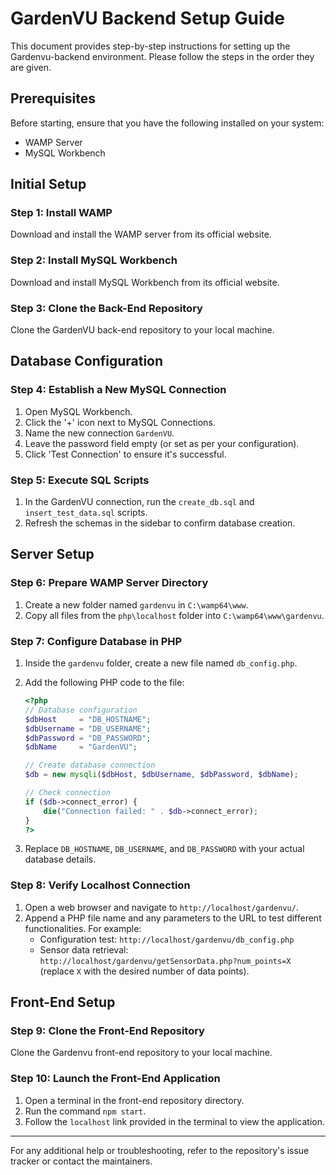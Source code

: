 # GardenVU Backend Setup Guide

This document provides step-by-step instructions for setting up the Gardenvu-backend environment. Please follow the steps in the order they are given.

## Prerequisites

Before starting, ensure that you have the following installed on your system:

- WAMP Server
- MySQL Workbench

## Initial Setup

### Step 1: Install WAMP

Download and install the WAMP server from its official website.

### Step 2: Install MySQL Workbench

Download and install MySQL Workbench from its official website.

### Step 3: Clone the Back-End Repository

Clone the GardenVU back-end repository to your local machine.

## Database Configuration

### Step 4: Establish a New MySQL Connection

1. Open MySQL Workbench.
2. Click the '+' icon next to MySQL Connections.
3. Name the new connection `GardenVU`.
4. Leave the password field empty (or set as per your configuration).
5. Click 'Test Connection' to ensure it's successful.

### Step 5: Execute SQL Scripts

1. In the GardenVU connection, run the `create_db.sql` and `insert_test_data.sql` scripts.
2. Refresh the schemas in the sidebar to confirm database creation.

## Server Setup

### Step 6: Prepare WAMP Server Directory

1. Create a new folder named `gardenvu` in `C:\wamp64\www`.
2. Copy all files from the `php\localhost` folder into `C:\wamp64\www\gardenvu`.

### Step 7: Configure Database in PHP

1. Inside the `gardenvu` folder, create a new file named `db_config.php`.
2. Add the following PHP code to the file:

    ```php
    <?php
    // Database configuration
    $dbHost     = "DB_HOSTNAME";
    $dbUsername = "DB_USERNAME";
    $dbPassword = "DB_PASSWORD";
    $dbName     = "GardenVU";

    // Create database connection
    $db = new mysqli($dbHost, $dbUsername, $dbPassword, $dbName);

    // Check connection
    if ($db->connect_error) {
        die("Connection failed: " . $db->connect_error);
    }
    ?>
    ```

3. Replace `DB_HOSTNAME`, `DB_USERNAME`, and `DB_PASSWORD` with your actual database details.

### Step 8: Verify Localhost Connection

1. Open a web browser and navigate to `http://localhost/gardenvu/`.
2. Append a PHP file name and any parameters to the URL to test different functionalities. For example:
   - Configuration test: `http://localhost/gardenvu/db_config.php`
   - Sensor data retrieval: `http://localhost/gardenvu/getSensorData.php?num_points=X` (replace `X` with the desired number of data points).

## Front-End Setup

### Step 9: Clone the Front-End Repository

Clone the Gardenvu front-end repository to your local machine.

### Step 10: Launch the Front-End Application

1. Open a terminal in the front-end repository directory.
2. Run the command `npm start`.
3. Follow the `localhost` link provided in the terminal to view the application.

---

For any additional help or troubleshooting, refer to the repository's issue tracker or contact the maintainers.
